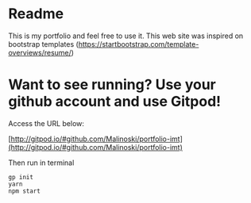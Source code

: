 # Readme

This is my portfolio and feel free to use it. This web site was inspired on bootstrap templates (https://startbootstrap.com/template-overviews/resume/)

# Want to see running? Use your github account and use Gitpod!

Access the URL below:

[http://gitpod.io/#github.com/Malinoski/portfolio-imt](http://gitpod.io/#github.com/Malinoski/portfolio-imt) 

Then run in terminal

```
gp init
yarn
npm start
```



